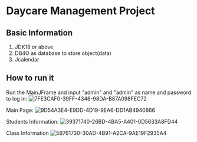 # Daycare Management Project



## Basic Information
1. JDK18 or above
2. DB4O as database to store object(data)
4. Jcalendar

## How to run it
Run the MainJFrame and input "admin" and "admin" as name and password to log in:
![7FE3CAF0-39FF-4346-98DA-B87A098FEC72](https://github.com/YidanWWW/DAYCARE/assets/122392242/ede7008f-284e-4d73-8fbf-fc8762ab9045)

Main Page:
![9D54A3E4-E9DD-4D19-9EA6-DD1AB4940866](https://github.com/YidanWWW/DAYCARE/assets/122392242/b70c86de-4fff-4284-b97c-fec1ca8d124f)

Students Information:
![39371740-26BD-4BA5-A401-0D5633A8FD44](https://github.com/YidanWWW/DAYCARE/assets/122392242/844171d5-6604-4138-ae18-8843ded4d068)

Class Information
![5B761730-30AD-4B91-A2CA-9AE19F2935A4](https://github.com/YidanWWW/DAYCARE/assets/122392242/d847a99a-0e60-4147-9af9-3c2b2fb480db)





